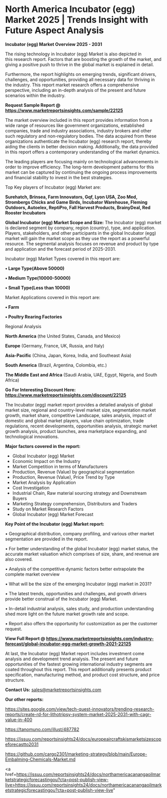 # North America Incubator (egg) Market 2025 | Trends Insight with Future Aspect Analysis

<Strong> Incubator (egg) Market Overview 2025 - 2031</strong>

The rising technology in Incubator (egg) Market is also depicted in this research report. Factors that are boosting the growth of the market, and giving a positive push to thrive in the global market is explained in detail.

Furthermore, the report highlights on emerging trends, significant drivers, challenges, and opportunities, providing all necessary data for thriving in the industry. This report market research offers a comprehensive perspective, including an in-depth analysis of the present and future scenarios within the industry.

<strong>Request Sample Report @ <a href=https://www.marketreportsinsights.com/sample/22125>https://www.marketreportsinsights.com/sample/22125</a></strong>

The market overview included in this report provides information from a wide range of resources like government organizations, established companies, trade and industry associations, industry brokers and other such regulatory and non-regulatory bodies. The data acquired from these organizations authenticate the Incubator (egg) research report, thereby aiding the clients in better decision making. Additionally, the data provided in this report offers a contemporary understanding of the market dynamics.

The leading players are focusing mainly on technological advancements in order to improve efficiency. The long-term development patterns for this market can be captured by continuing the ongoing process improvements and financial stability to invest in the best strategies.

Top Key players of Incubator (egg) Market are:

<strong>Surehatch, Brinsea, Farm Innovators, Gqf, Lyon USA, Zoo Med, Strombergs Chicks and Game Birds, Incubator Warehouse, Fleming Outdoors, Autoelex, ReptiPro, Fall Harvest Products, BrainyDeal, Red Rooster Incubators</strong>

<strong><b>Global Incubator (egg) Market Scope and Size:</b></strong>
The Incubator (egg) market is declared segment by company, region (country), type, and application. Players, stakeholders, and other participants in the global Incubator (egg) market will gain the market scope as they use the report as a powerful resource. The segmental analysis focuses on revenue and product by type and application and the forecast period of 2025-2031.

Incubator (egg) Market Types covered in this report are:

<strong>• Large Type(Above 50000)

• Medium Type(10000-50000)

• Small Type(Less than 10000)</strong>

Market Applications covered in this report are:

<strong>• Farm

• Poultry Rearing Factories</strong> 

Regional Analysis

<strong>North America</strong> (the United States, Canada, and Mexico)

<strong>Europe</strong> (Germany, France, UK, Russia, and Italy)

<strong>Asia-Pacific</strong> (China, Japan, Korea, India, and Southeast Asia)

<strong>South America</strong> (Brazil, Argentina, Colombia, etc.)

<strong>The Middle East and Africa</strong> (Saudi Arabia, UAE, Egypt, Nigeria, and South Africa)

<strong>Go For Interesting Discount Here: <a href=https://www.marketreportsinsights.com/discount/22125>https://www.marketreportsinsights.com/discount/22125</a></strong>

The Incubator (egg) market report provides a detailed analysis of global market size, regional and country-level market size, segmentation market growth, market share, competitive Landscape, sales analysis, impact of domestic and global market players, value chain optimization, trade regulations, recent developments, opportunities analysis, strategic market growth analysis, product launches, area marketplace expanding, and technological innovations.

<strong><b>Major factors covered in the report:</b></strong>
<ul>
  <li>Global Incubator (egg) Market </li>
  <li>Economic Impact on the Industry</li>
  <li>Market Competition in terms of Manufacturers</li>
  <li>Production, Revenue (Value) by geographical segmentation</li>
  <li>Production, Revenue (Value), Price Trend by Type</li>
  <li>Market Analysis by Application</li>
  <li>Cost Investigation</li>
  <li>Industrial Chain, Raw material sourcing strategy and Downstream Buyers</li>
  <li>Marketing Strategy comprehension, Distributors and Traders</li>
  <li>Study on Market Research Factors</li>
  <li>Global Incubator (egg) Market Forecast</li>
</ul>

<strong><b>Key Point of the Incubator (egg) Market report:</b></strong>

• Geographical distribution, company profiling, and various other market segmentation are provided in the report.

• For better understanding of the global Incubator (egg) market status, the accurate market valuation which comprises of size, share, and revenue are also covered.

• Analysis of the competitive dynamic factors better extrapolate the complete market overview

• What will be the size of the emerging Incubator (egg) market in 2031?

• The latest trends, opportunities and challenges, and growth drivers provide better construal of the Incubator (egg) Market.

• In-detail industrial analysis, sales study, and production understanding shed more light on the future market growth rate and scope.

• Report also offers the opportunity for customization as per the customer request.

<strong><b>View Full Report @ <a href=https://www.marketreportsinsights.com/industry-forecast/global-incubator-egg-market-growth-2021-22125>https://www.marketreportsinsights.com/industry-forecast/global-incubator-egg-market-growth-2021-22125</a></b></strong>


At last, the Incubator (egg) Market report includes investment come analysis and development trend analysis. The present and future opportunities of the fastest growing international industry segments are coated throughout this report. This report additionally presents product specification, manufacturing method, and product cost structure, and price structure.

<strong>Contact Us:</strong>
sales@marketreportsinsights.com

<strong>Our other reports:</strong>

<a href=https://sites.google.com/view/tech-quest-innovators/trending-research-reports/create-rd-for-lithotripsy-system-market-2025-2031-with-cagr-value-in-400>https://sites.google.com/view/tech-quest-innovators/trending-research-reports/create-rd-for-lithotripsy-system-market-2025-2031-with-cagr-value-in-400</a>

<a href=https://tanomuno.com/illust/487782>https://tanomuno.com/illust/487782</a>

<a href=https://issuu.com/reportsinsights24/docs/europeaircraftskismarketsizescopeforecastto2031>https://issuu.com/reportsinsights24/docs/europeaircraftskismarketsizescopeforecastto2031</a>

<a href=https://github.com/cargo2301/marketing-strategy/blob/main/Europe-Embalming-Chemicals-Market.md>https://github.com/cargo2301/marketing-strategy/blob/main/Europe-Embalming-Chemicals-Market.md</a>

<a href=https://issuu.com/reportsinsights24/docs/northamericacanangaoilmarketstrategicforecastingou?cta=post-publish-view-live>https://issuu.com/reportsinsights24/docs/northamericacanangaoilmarketstrategicforecastingou?cta=post-publish-view-live</a>"
